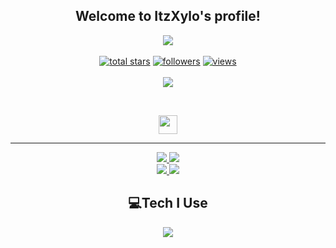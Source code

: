 <h2 align="center">
    Welcome to <strong>ItzXylo's </strong>profile!
</h2>
<p align="center">
  <a href="https://github.com/itzxyloyt/"><img src="https://readme-typing-svg.herokuapp.com/?lines=Full-stack%20web%20and%20app%20developer;Experienced%20Discord%20Bot%20Dev;A%20Lot%20of%20coding%20experience;Always%20learning%20new%20things&font=Fira%20Code&center=true&width=440&height=45&color=7856d5&vCenter=true&size=22"></a>
<br>
<br>

  <a href="https://github.com/itzxyloyt?tab=repositories&sort=stargazers">
    <img alt="total stars" title="Total stars on GitHub" src="https://custom-icon-badges.herokuapp.com/badge/dynamic/json?logo=star&color=55960c&labelColor=488207&label=Stars&style=for-the-badge&query=%24.stars&url=https://api.github-star-counter.workers.dev/user/itzxyloyt"/></a>
    
  <a href="https://github.com/itzxyloyt?tab=followers">
    <img alt="followers" title="Follow me on Github" src="https://custom-icon-badges.herokuapp.com/github/followers/itzxyloyt?color=236ad3&labelColor=1155ba&style=for-the-badge&logo=person-add&label=Follow&logoColor=white"/></a>
    
  <a href="https://github.com/itzxyloyt/Simple-View-Counter">
    <img alt="views" title="GitHub profile views" src="https://komarev.com/ghpvc/?username=itzxyloyt&color=blueviolet&style=for-the-badge"/></a>
    
<br>
<br>
    
<a href="https://discord.com/users/1232580161631813683">
        <img src="https://lanyard.cnrad.dev/api/1232580161631813683?theme=dark&bg=0d1117&animated=true&hideDiscrim=true&borderRadius=30px&idleMessage=Probably%20doing%20something%20else..."/>
    </a>
</p>
&nbsp;
<p align="center">
    <a href="https://github.com/itzxyloyt/">
        <img src="https://raw.githubusercontent.com/itzxyloyt/Frazix12/main/assets/icons/other/github.svg" width="30px" />
    </a>

</p>
<hr/>
<p align="center">
    <a href="https://github.com/itzxyloyt/">
        <img src="https://github-readme-streak-stats.herokuapp.com?user=itzxyloyt&&theme=buefy-dark&background=0d1117" />
  </a>
  <a href="https://github.com/itzxyloyt/">
        <img src="https://github-readme-stats.vercel.app/api?username=itzxyloyt&show_icons=true&bg_color=0d1117&title_color=7856d5&text_color=fe3960" />
  </a>
<br>
<a href="https://github.com/itzxyloyt/">
        <img src="https://github-readme-stats.vercel.app/api/top-langs/?username=itzxyloyt&theme=github_dark&langs_count=8&layout=compact&bg_color=0d1117&title_color=7856d5&text_color=fe3960" />
  </a>
  <a href="https://github.com/itzxyloyt/">
        <img src="https://github-profile-trophy.vercel.app/?username=Frazix12&no-bg=true&no-frame=false&no-bg=false&margin-w=4&row=2&column=3" />
  </a>
</p>

<h2 align="center">
    💻Tech I Use
</h2>

<p align="center">
  <a href="https://frazix.tk">
    <img src="https://skillicons.dev/icons?i=aws,cloudflare,gcp,svg,vscode,js,html,css,bootstrap,cs,cpp,discord,bots,express,github,java,kotlin,linux,md,mongodb,mysql,nginx,nodejs,php,py,sqlite,ts&perline=8" />
  </a>
</p>

<!-- Variables -->
[mainClolor]: fe3960
